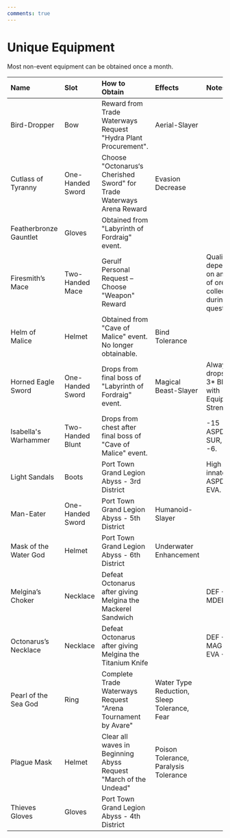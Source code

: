 ```yaml
---
comments: true
---
```


#  Unique Equipment

Most non-event equipment can be obtained once a month.

| Name                   | Slot             | How to Obtain                                                         | Effects                                     | Notes                                                   |
|:-----------------------|:-----------------|:----------------------------------------------------------------------|:--------------------------------------------|:--------------------------------------------------------|
| Bird-Dropper           | Bow              | Reward from Trade Waterways Request "Hydra Plant Procurement".        | Aerial-Slayer                               |                                                         |
| Cutlass of Tyranny     | One-Handed Sword | Choose "Octonarus‘s Cherished Sword" for Trade Waterways Arena Reward | Evasion Decrease                            |                                                         |
| Featherbronze Gauntlet | Gloves           | Obtained from "Labyrinth of Fordraig" event.                          |                                             |                                                         |
| Firesmith’s Mace       | Two-Handed Mace  | Gerulf Personal Request – Choose "Weapon" Reward                      |                                             | Quality depends on amount of ore collected during quest |
| Helm of Malice         | Helmet           | Obtained from "Cave of Malice" event. No longer obtainable.           | Bind Tolerance                              |                                                         |
| Horned Eagle Sword     | One-Handed Sword | Drops from final boss of "Labyrinth of Fordraig" event.               | Magical Beast-Slayer                        | Always drops as a 3* Blue with Equipment Strength 2     |
| Isabella's Warhammer   | Two-Handed Blunt | Drops from chest after final boss of "Cave of Malice" event.          |                                             | -15 ASPD, -4 SUR, EVA -6.                               |
| Light Sandals          | Boots            | Port Town Grand Legion Abyss - 3rd District                           |                                             | High innate ASPD and EVA.                               |
| Man-Eater              | One-Handed Sword | Port Town Grand Legion Abyss - 5th District                           | Humanoid-Slayer                             |                                                         |
| Mask of the Water God  | Helmet           | Port Town Grand Legion Abyss - 6th District                           | Underwater Enhancement                      |                                                         |
| Melgina’s Choker       | Necklace         | Defeat Octonarus after giving Melgina the Mackerel Sandwich           |                                             | DEF +1, MDEF +16                                        |
| Octonarus’s Necklace   | Necklace         | Defeat Octonarus after giving Melgina the Titanium Knife              |                                             | DEF +10, MAG +4, EVA +4                                 |
| Pearl of the Sea God   | Ring             | Complete Trade Waterways Request "Arena Tournament by Avare"          | Water Type Reduction, Sleep Tolerance, Fear |                                                         |
| Plague Mask            | Helmet           | Clear all waves in Beginning Abyss Request "March of the Undead"      | Poison Tolerance, Paralysis Tolerance       |                                                         |
| Thieves Gloves         | Gloves           | Port Town Grand Legion Abyss - 4th District                           |                                             |                                                         |